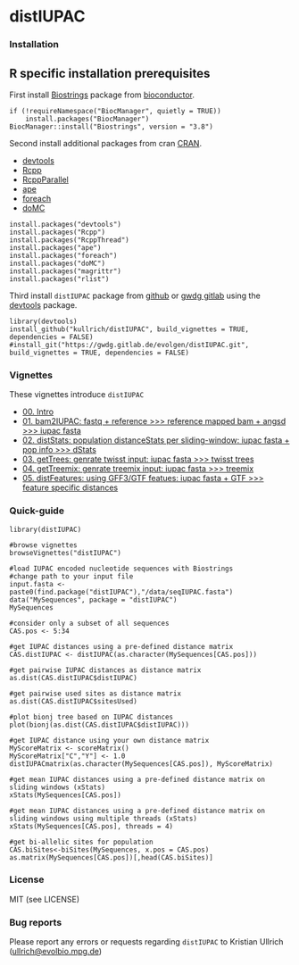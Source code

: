 distIUPAC
=========
### 

### Installation

## R specific installation prerequisites

First install [Biostrings](https://bioconductor.org/packages/release/bioc/html/Biostrings.html) package from [bioconductor](https://bioconductor.org/).

```
if (!requireNamespace("BiocManager", quietly = TRUE))
    install.packages("BiocManager")
BiocManager::install("Biostrings", version = "3.8")
```

Second install additional packages from cran [CRAN](https://cran.r-project.org/web/packages/index.html).
- [devtools](https://cran.r-project.org/web/packages/devtools/index.html)
- [Rcpp](https://cran.r-project.org/web/packages/Rcpp/index.html)
- [RcppParallel](https://cran.r-project.org/web/packages/RcppParallel/index.html)
- [ape](https://cran.r-project.org/web/packages/ape/index.html)
- [foreach](https://cran.r-project.org/web/packages/foreach/index.html)
- [doMC](https://cran.r-project.org/web/packages/doMC/index.html)

```
install.packages("devtools")
install.packages("Rcpp")
install.packages("RcppThread")
install.packages("ape")
install.packages("foreach")
install.packages("doMC")
install.packages("magrittr")
install.packages("rlist")
```

Third install `distIUPAC` package from [github](https://github.com/kullrich) or [gwdg gitlab](https://gwdg.gitlab.de) using the [devtools](https://cran.r-project.org/web/packages/devtools/index.html) package.

```
library(devtools)
install_github("kullrich/distIUPAC", build_vignettes = TRUE, dependencies = FALSE)
#install_git("https://gwdg.gitlab.de/evolgen/distIUPAC.git", build_vignettes = TRUE, dependencies = FALSE)
```

### Vignettes

These vignettes introduce `distIUPAC`

- [00. Intro](https://github.com/kullrich/distIUPAC/tree/master/vignettes/Intro.Rmd)
- [01. bam2IUPAC: fastq + reference >>> reference mapped bam + angsd >>> iupac fasta](https://github.com/kullrich/distIUPAC/tree/master/vignettes/bam2IUPAC.Rmd)
- [02. distStats: population distanceStats per sliding-window: iupac fasta + pop info >>> dStats](https://github.com/kullrich/distIUPAC/tree/master/vignettes/dStats.Rmd)
- [03. getTrees: genrate twisst input: iupac fasta >>> twisst trees](https://github.com/kullrich/distIUPAC/tree/master/vignettes/twisstTrees.Rmd)
- [04. getTreemix: genrate treemix input: iupac fasta >>> treemix](https://github.com/kullrich/distIUPAC/tree/master/vignettes/treemix.Rmd)
- [05. distFeatures: using GFF3/GTF featues: iupac fasta + GTF >>> feature specific distances](https://github.com/kullrich/distIUPAC/tree/master/vignettes/GTFdistances.Rmd)

### Quick-guide

```
library(distIUPAC)

#browse vignettes
browseVignettes("distIUPAC")

#load IUPAC encoded nucleotide sequences with Biostrings
#change path to your input file
input.fasta <- paste0(find.package("distIUPAC"),"/data/seqIUPAC.fasta")
data("MySequences", package = "distIUPAC")
MySequences

#consider only a subset of all sequences
CAS.pos <- 5:34

#get IUPAC distances using a pre-defined distance matrix
CAS.distIUPAC <- distIUPAC(as.character(MySequences[CAS.pos]))

#get pairwise IUPAC distances as distance matrix
as.dist(CAS.distIUPAC$distIUPAC)

#get pairwise used sites as distance matrix
as.dist(CAS.distIUPAC$sitesUsed)

#plot bionj tree based on IUPAC distances
plot(bionj(as.dist(CAS.distIUPAC$distIUPAC)))

#get IUPAC distance using your own distance matrix
MyScoreMatrix <- scoreMatrix()
MyScoreMatrix["C","Y"] <- 1.0
distIUPACmatrix(as.character(MySequences[CAS.pos]), MyScoreMatrix)

#get mean IUPAC distances using a pre-defined distance matrix on sliding windows (xStats)
xStats(MySequences[CAS.pos])

#get mean IUPAC distances using a pre-defined distance matrix on sliding windows using multiple threads (xStats)
xStats(MySequences[CAS.pos], threads = 4)

#get bi-allelic sites for population
CAS.biSites<-biSites(MySequences, x.pos = CAS.pos)
as.matrix(MySequences[CAS.pos])[,head(CAS.biSites)]
```

### License

MIT (see LICENSE)

### Bug reports

Please report any errors or requests regarding `distIUPAC` to Kristian Ullrich (ullrich@evolbio.mpg.de)
